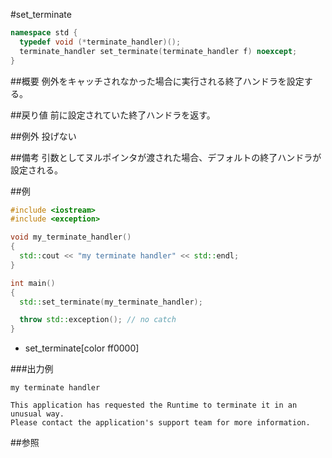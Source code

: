#set_terminate
```cpp
namespace std {
  typedef void (*terminate_handler)();
  terminate_handler set_terminate(terminate_handler f) noexcept;
}
```

##概要
例外をキャッチされなかった場合に実行される終了ハンドラを設定する。


##戻り値
前に設定されていた終了ハンドラを返す。


##例外
投げない


##備考
引数としてヌルポインタが渡された場合、デフォルトの終了ハンドラが設定される。


##例
```cpp
#include <iostream>
#include <exception>

void my_terminate_handler()
{
  std::cout << "my terminate handler" << std::endl;
}

int main()
{
  std::set_terminate(my_terminate_handler);

  throw std::exception(); // no catch
}
```
* set_terminate[color ff0000]

###出力例
```
my terminate handler

This application has requested the Runtime to terminate it in an unusual way.
Please contact the application's support team for more information.
```

##参照



